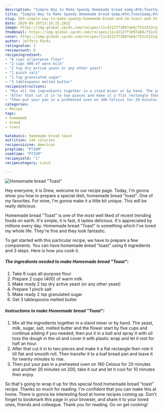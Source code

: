 ```yaml
---
description: "Simple Way to Make Speedy Homemade bread &amp;#34;Toast&amp;#34;"
title: "Simple Way to Make Speedy Homemade bread &amp;#34;Toast&amp;#34;"
slug: 565-simple-way-to-make-speedy-homemade-bread-and-34-toast-and-34
date: 2020-05-26T23:10:25.281Z
image: https://img-global.cpcdn.com/recipes/11c42127f1097ab8/751x532cq70/homemade-bread-toast-recipe-main-photo.jpg
thumbnail: https://img-global.cpcdn.com/recipes/11c42127f1097ab8/751x532cq70/homemade-bread-toast-recipe-main-photo.jpg
cover: https://img-global.cpcdn.com/recipes/11c42127f1097ab8/751x532cq70/homemade-bread-toast-recipe-main-photo.jpg
author: Jeffery Parks
ratingvalue: 3
reviewcount: 8
recipeingredient:
- "6 cups allpurpose flour"
- "2 cups 400 of warm milk"
- "2 tsp dry active yeast or any other yeast"
- "1 pinch salt"
- "2 tsp granulated sugar"
- "3 tablespoons melted butter"
recipeinstructions:
- "Mix all the ingredients together in a stand mixer or by hand. The yeast, milk, sugar, salt, melted butter and the flower start by five cups and continue adding if you needed, then put it in a ball and spray it with oil toss the dough in the oil and cover it with plastic wrap and let it rest for half an hour."
- "After that cut it in to two pieces and make it a flat rectangle then role it till flat and smooth roll. Then transfer it to a loaf bread pan and leave it for twenty minutes to rise."
- "Then put your pan in a preheated oven on 180 Celsius for 20 minutes and another 20 minutes on 200, take it out and let it cool for 10 minutes then enjoy."
categories:
- Recipe
tags:
- homemade
- bread
- toast

katakunci: homemade bread toast 
nutrition: 144 calories
recipecuisine: American
preptime: "PT26M"
cooktime: "PT32M"
recipeyield: "1"
recipecategory: Lunch

---
```



![Homemade bread &#34;Toast&#34;](https://img-global.cpcdn.com/recipes/11c42127f1097ab8/751x532cq70/homemade-bread-toast-recipe-main-photo.jpg)

Hey everyone, it is Drew, welcome to our recipe page. Today, I'm gonna show you how to prepare a special dish, homemade bread &#34;toast&#34;. One of my favorites. For mine, I'm gonna make it a little bit unique. This will be really delicious.



Homemade bread &#34;Toast&#34; is one of the most well liked of recent trending foods on earth. It's simple, it is fast, it tastes delicious. It's appreciated by millions every day. Homemade bread &#34;Toast&#34; is something which I've loved my whole life. They're fine and they look fantastic.


To get started with this particular recipe, we have to prepare a few components. You can have homemade bread &#34;toast&#34; using 6 ingredients and 3 steps. Here is how you cook it.

<!--inarticleads1-->

##### The ingredients needed to make Homemade bread &#34;Toast&#34;:

1. Take 6 cups all-purpose flour
1. Prepare 2 cups (400) of warm milk
1. Make ready 2 tsp dry active yeast (or any other yeast)
1. Prepare 1 pinch salt
1. Make ready 2 tsp granulated sugar
1. Get 3 tablespoons melted butter




<!--inarticleads2-->

##### Instructions to make Homemade bread &#34;Toast&#34;:

1. Mix all the ingredients together in a stand mixer or by hand. The yeast, milk, sugar, salt, melted butter and the flower start by five cups and continue adding if you needed, then put it in a ball and spray it with oil toss the dough in the oil and cover it with plastic wrap and let it rest for half an hour.
1. After that cut it in to two pieces and make it a flat rectangle then role it till flat and smooth roll. Then transfer it to a loaf bread pan and leave it for twenty minutes to rise.
1. Then put your pan in a preheated oven on 180 Celsius for 20 minutes and another 20 minutes on 200, take it out and let it cool for 10 minutes then enjoy.




So that's going to wrap it up for this special food homemade bread &#34;toast&#34; recipe. Thanks so much for reading. I'm confident that you can make this at home. There is gonna be interesting food at home recipes coming up. Don't forget to bookmark this page in your browser, and share it to your loved ones, friends and colleague. Thank you for reading. Go on get cooking!
